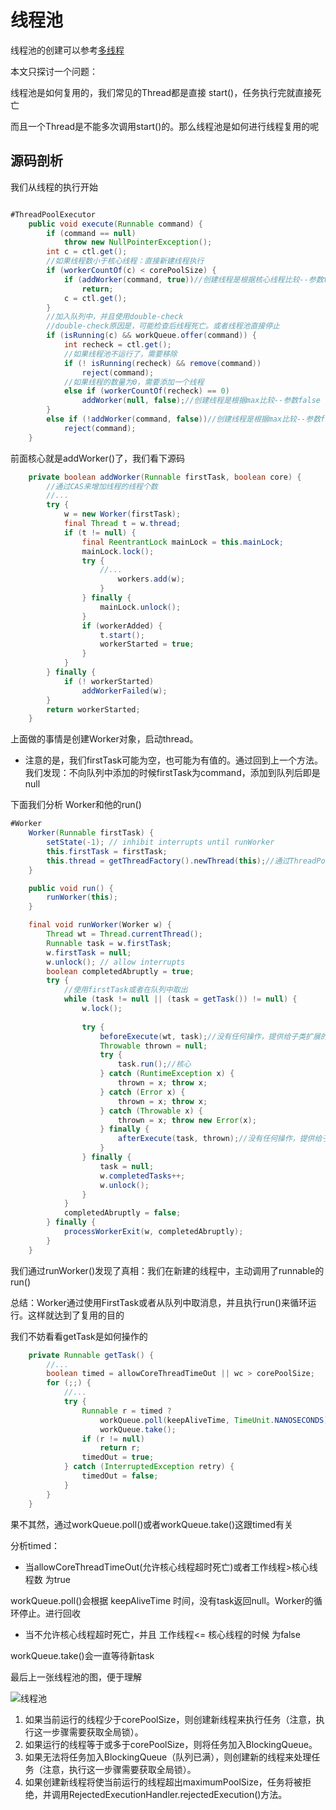 
#	线程池

线程池的创建可以参考[多线程](https://github.com/mirindalover/SummaryOfProgrammingLearning/blob/master/java/%E5%A4%9A%E7%BA%BF%E7%A8%8B.md)

本文只探讨一个问题：

线程池是如何复用的，我们常见的Thread都是直接 start()，任务执行完就直接死亡

而且一个Thread是不能多次调用start()的。那么线程池是如何进行线程复用的呢

##	源码剖析

我们从线程的执行开始

```Java

#ThreadPoolExecutor
	public void execute(Runnable command) {
        if (command == null)
            throw new NullPointerException();       
        int c = ctl.get();
		//如果线程数小于核心线程：直接新建线程执行
        if (workerCountOf(c) < corePoolSize) {
            if (addWorker(command, true))//创建线程是根据核心线程比较--参数true
                return;
            c = ctl.get();
        }
		//加入队列中，并且使用double-check
		//double-check原因是，可能检查后线程死亡。或者线程池直接停止
        if (isRunning(c) && workQueue.offer(command)) {
            int recheck = ctl.get();
			//如果线程池不运行了，需要移除
            if (! isRunning(recheck) && remove(command))
                reject(command);
			//如果线程的数量为0，需要添加一个线程
            else if (workerCountOf(recheck) == 0)
                addWorker(null, false);//创建线程是根据max比较--参数false
        }
        else if (!addWorker(command, false))//创建线程是根据max比较--参数false
            reject(command);
    }

```

前面核心就是addWorker()了，我们看下源码

```Java
	private boolean addWorker(Runnable firstTask, boolean core) {
        //通过CAS来增加线程的线程个数
        //...
        try {
            w = new Worker(firstTask);
            final Thread t = w.thread;
            if (t != null) {
                final ReentrantLock mainLock = this.mainLock;
                mainLock.lock();
                try {
                    //...
                        workers.add(w);                        
                    }
                } finally {
                    mainLock.unlock();
                }
                if (workerAdded) {
                    t.start();
                    workerStarted = true;
                }
            }
        } finally {
            if (! workerStarted)
                addWorkerFailed(w);
        }
        return workerStarted;
    }

```

上面做的事情是创建Worker对象，启动thread。

*	注意的是，我们firstTask可能为空，也可能为有值的。通过回到上一个方法。我们发现：不向队列中添加的时候firstTask为command，添加到队列后即是null

下面我们分析 Worker和他的run()

```Java
#Worker
	Worker(Runnable firstTask) {
		setState(-1); // inhibit interrupts until runWorker
		this.firstTask = firstTask;
		this.thread = getThreadFactory().newThread(this);//通过ThreadPool的工厂创建Thread
	}

	public void run() {
		runWorker(this);
	}

	final void runWorker(Worker w) {
        Thread wt = Thread.currentThread();
        Runnable task = w.firstTask;
        w.firstTask = null;
        w.unlock(); // allow interrupts
        boolean completedAbruptly = true;
        try {
			//使用firstTask或者在队列中取出
            while (task != null || (task = getTask()) != null) {
                w.lock();
                
                try {
                    beforeExecute(wt, task);//没有任何操作，提供给子类扩展的
                    Throwable thrown = null;
                    try {
                        task.run();//核心
                    } catch (RuntimeException x) {
                        thrown = x; throw x;
                    } catch (Error x) {
                        thrown = x; throw x;
                    } catch (Throwable x) {
                        thrown = x; throw new Error(x);
                    } finally {
                        afterExecute(task, thrown);//没有任何操作，提供给子类扩展的
                    }
                } finally {
                    task = null;
                    w.completedTasks++;
                    w.unlock();
                }
            }
            completedAbruptly = false;
        } finally {
            processWorkerExit(w, completedAbruptly);
        }
    }

```

我们通过runWorker()发现了真相：我们在新建的线程中，主动调用了runnable的run()

总结：Worker通过使用FirstTask或者从队列中取消息，并且执行run()来循环运行。这样就达到了复用的目的

我们不妨看看getTask是如何操作的

```Java
	private Runnable getTask() {
		//...
		boolean timed = allowCoreThreadTimeOut || wc > corePoolSize;
        for (;;) {
            //...
            try {
                Runnable r = timed ?
                    workQueue.poll(keepAliveTime, TimeUnit.NANOSECONDS) :
                    workQueue.take();
                if (r != null)
                    return r;
                timedOut = true;
            } catch (InterruptedException retry) {
                timedOut = false;
            }
        }
    }
```

果不其然，通过workQueue.poll()或者workQueue.take()这跟timed有关

分析timed：

-	当allowCoreThreadTimeOut(允许核心线程超时死亡)或者工作线程>核心线程数 为true

workQueue.poll()会根据	keepAliveTime 时间，没有task返回null。Worker的循环停止。进行回收

-	当不允许核心线程超时死亡，并且 工作线程<= 核心线程的时候  为false

workQueue.take()会一直等待新task


最后上一张线程池的图，便于理解

![线程池](https://github.com/mirindalover/SummaryOfProgrammingLearning/blob/master/ReadTheFuckingSourceCode/ThreadPool/resource/线程池运行情况.png "线程池")


1.	如果当前运行的线程少于corePoolSize，则创建新线程来执行任务（注意，执行这一步骤需要获取全局锁）。
2.	如果运行的线程等于或多于corePoolSize，则将任务加入BlockingQueue。
3.	如果无法将任务加入BlockingQueue（队列已满），则创建新的线程来处理任务（注意，执行这一步骤需要获取全局锁）。
4.	如果创建新线程将使当前运行的线程超出maximumPoolSize，任务将被拒绝，并调用RejectedExecutionHandler.rejectedExecution()方法。


